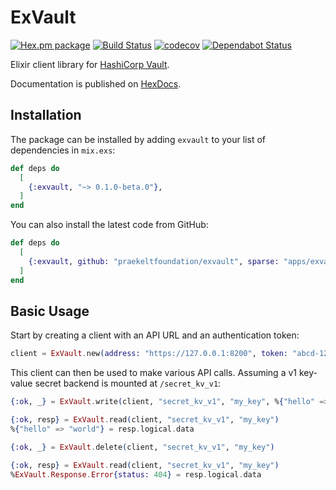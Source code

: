 # ExVault

[![Hex.pm package](https://img.shields.io/hexpm/v/exvault.svg?style=flat)](https://hex.pm/packages/exvault)
[![Build Status](https://travis-ci.com/praekeltfoundation/exvault.svg?branch=master)](https://travis-ci.com/praekeltfoundation/exvault)
[![codecov](https://codecov.io/gh/praekeltfoundation/exvault/branch/master/graph/badge.svg)](https://codecov.io/gh/praekeltfoundation/exvault)
[![Dependabot Status](https://api.dependabot.com/badges/status?host=github&repo=praekeltfoundation/exvault)](https://dependabot.com)

Elixir client library for [HashiCorp Vault](https://www.vaultproject.io).

Documentation is published on [HexDocs](https://hexdocs.pm/exvault).

## Installation

The package can be installed by adding `exvault` to your list of dependencies in
`mix.exs`:

```elixir
def deps do
  [
    {:exvault, "~> 0.1.0-beta.0"},
  ]
end
```

You can also install the latest code from GitHub:

```elixir
def deps do
  [
    {:exvault, github: "praekeltfoundation/exvault", sparse: "apps/exvault"},
  ]
end
```

## Basic Usage

Start by creating a client with an API URL and an authentication token:
```elixir
client = ExVault.new(address: "https://127.0.0.1:8200", token: "abcd-1234")
```

This client can then be used to make various API calls. Assuming a v1 key-value
secret backend is mounted at `/secret_kv_v1`:
```elixir
{:ok, _} = ExVault.write(client, "secret_kv_v1", "my_key", %{"hello" => "world"})

{:ok, resp} = ExVault.read(client, "secret_kv_v1", "my_key")
%{"hello" => "world"} = resp.logical.data

{:ok, _} = ExVault.delete(client, "secret_kv_v1", "my_key")

{:ok, resp} = ExVault.read(client, "secret_kv_v1", "my_key")
%ExVault.Response.Error{status: 404} = resp.logical.data
```

